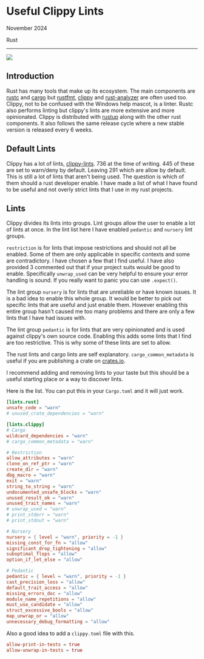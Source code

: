 # Useful Clippy Lints

November 2024

Rust

---

![](/assets/images/ferris.png)

## Introduction
Rust has many tools that make up its ecosystem.
The main components are [rustc](https://github.com/rust-lang/rust) and [cargo](https://github.com/rust-lang/cargo) but [rustfmt](https://github.com/rust-lang/rustfmt), [clippy](https://github.com/rust-lang/rust-clippy) and [rust-analyzer](https://github.com/rust-lang/rust-analyzer) are often used too.
Clippy, not to be confused with the Windows help mascot, is a linter.
Rustc also performs linting but clippy's lints are more extensive and more opinionated.
Clippy is distributed with [rustup](https://rustup.rs) along with the other rust components.
It also follows the same release cycle where a new stable version is released every 6 weeks.

## Default Lints
Clippy has a lot of lints, [clippy-lints](https://rust-lang.github.io/rust-clippy/stable/index.html).
736 at the time of writing.
445 of these are set to warn/deny by default.
Leaving 291 which are allow by default.
This is still a lot of lints that aren't being used.
The question is which of them should a rust developer enable.
I have made a list of what I have found to be useful and not overly strict lints that I use in my rust projects.

## Lints
Clippy divides its lints into groups.
Lint groups allow the user to enable a lot of lints at once.
In the lint list here I have enabled `pedantic` and `nursery` lint groups.

`restriction` is for lints that impose restrictions and should not all be enabled.
Some of them are only applicable in specific contexts and some are contradictory.
I have chosen a few that I find useful.
I have also provided 3 commented out that if your project suits would be good to enable.
Specifically `unwrap_used` can be very helpful to ensure your error handling is sound.
If you really want to panic you can use `.expect()`.

The lint group `nursery` is for lints that are unreliable or have known issues.
It is a bad idea to enable this whole group.
It would be better to pick out specific lints that are useful and just enable them.
However enabling this entire group hasn't caused me too many problems and there are only a few lints that I have had issues with.

The lint group `pedantic` is for lints that are very opinionated and is used against clippy's own source code.
Enabling this adds some lints that I find are too restrictive.
This is why some of these lints are set to allow.

The rust lints and cargo lints are self explanatory.
`cargo_common_metadata` is useful if you are publishing a crate on [crates.io](https://crates.io/).

I recommend adding and removing lints to your taste but this should be a useful starting place or a way to discover lints.

Here is the list. You can put this in your `Cargo.toml` and it will just work.
```TOML
[lints.rust]
unsafe_code = "warn"
# unused_crate_dependencies = "warn"

[lints.clippy]
# Cargo
wildcard_dependencies = "warn"
# cargo_common_metadata = "warn"

# Restriction
allow_attributes = "warn"
clone_on_ref_ptr = "warn"
create_dir = "warn"
dbg_macro = "warn"
exit = "warn"
string_to_string = "warn"
undocumented_unsafe_blocks = "warn"
unused_result_ok = "warn"
unused_trait_names = "warn"
# unwrap_used = "warn"
# print_stderr = "warn"
# print_stdout = "warn"

# Nursery
nursery = { level = "warn", priority = -1 }
missing_const_for_fn = "allow"
significant_drop_tightening = "allow"
suboptimal_flops = "allow"
option_if_let_else = "allow"

# Pedantic
pedantic = { level = "warn", priority = -1 }
cast_precision_loss = "allow"
default_trait_access = "allow"
missing_errors_doc = "allow"
module_name_repetitions = "allow"
must_use_candidate = "allow"
struct_excessive_bools = "allow"
map_unwrap_or = "allow"
unnecessary_debug_formatting = "allow"
```

Also a good idea to add a `clippy.toml` file with this.
```TOML
allow-print-in-tests = true
allow-unwrap-in-tests = true
```
